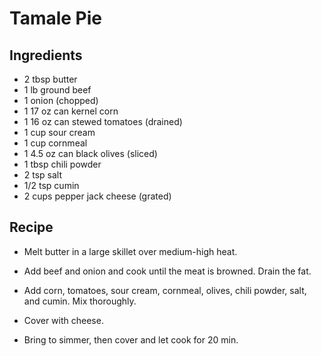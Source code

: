 Tamale Pie
=====

Ingredients
----
- 2 tbsp butter
- 1 lb ground beef
- 1 onion (chopped)
- 1 17 oz can kernel corn
- 1 16 oz can stewed tomatoes (drained)
- 1 cup sour cream
- 1 cup cornmeal
- 1 4.5 oz can black olives (sliced)
- 1 tbsp chili powder
- 2 tsp salt
- 1/2 tsp cumin
- 2 cups pepper jack cheese (grated)

Recipe
----
- Melt butter in a large skillet over medium-high heat.

- Add beef and onion and cook until the meat is browned.  Drain the fat.

- Add corn, tomatoes, sour cream, cornmeal, olives, chili powder, salt, and 
  cumin.  Mix thoroughly.

- Cover with cheese.

- Bring to simmer, then cover and let cook for 20 min.

